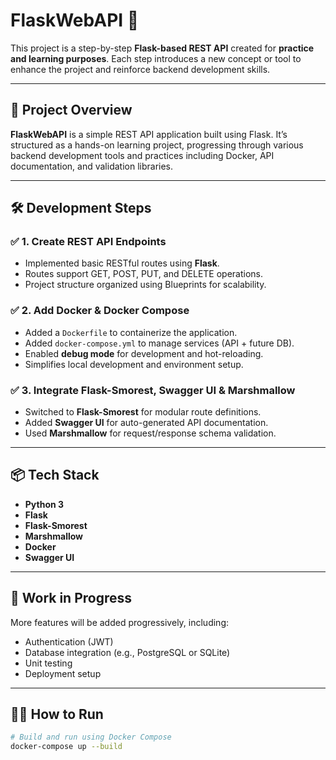 # FlaskWebAPI 🚀

This project is a step-by-step **Flask-based REST API** created for **practice and learning purposes**. Each step introduces a new concept or tool to enhance the project and reinforce backend development skills.

---

## 📌 Project Overview

**FlaskWebAPI** is a simple REST API application built using Flask. It’s structured as a hands-on learning project, progressing through various backend development tools and practices including Docker, API documentation, and validation libraries.

---

## 🛠️ Development Steps

### ✅ 1. Create REST API Endpoints

- Implemented basic RESTful routes using **Flask**.
- Routes support GET, POST, PUT, and DELETE operations.
- Project structure organized using Blueprints for scalability.

### ✅ 2. Add Docker & Docker Compose

- Added a `Dockerfile` to containerize the application.
- Added `docker-compose.yml` to manage services (API + future DB).
- Enabled **debug mode** for development and hot-reloading.
- Simplifies local development and environment setup.

### ✅ 3. Integrate Flask-Smorest, Swagger UI & Marshmallow

- Switched to **Flask-Smorest** for modular route definitions.
- Added **Swagger UI** for auto-generated API documentation.
- Used **Marshmallow** for request/response schema validation.

---

## 📦 Tech Stack

- **Python 3**
- **Flask**
- **Flask-Smorest**
- **Marshmallow**
- **Docker**
- **Swagger UI**

---

## 🚧 Work in Progress

More features will be added progressively, including:

- Authentication (JWT)
- Database integration (e.g., PostgreSQL or SQLite)
- Unit testing
- Deployment setup

---

## 🧑‍💻 How to Run

```bash
# Build and run using Docker Compose
docker-compose up --build
```
